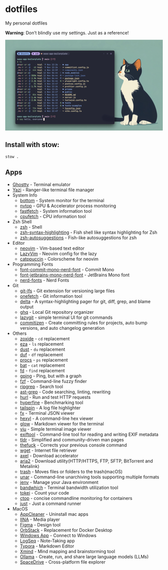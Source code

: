 # dotfiles

My personal dotfiles

**Warning**: Don’t blindly use my settings. Just as a reference!

![terminal screenshot](images/screenshot-ghostty.jpg)

## Install with stow:

```bash
stow .
```

## Apps

- [Ghostty](https://ghostty.org/) - Terminal emulator
- [Yazi](https://yazi-rs.github.io/) - Ranger-like terminal file manager
- System Info
  - [bottom](https://github.com/ClementTsang/bottom) - System monitor for the terminal
  - [nvtop](https://github.com/Syllo/nvtop) - GPU & Accelerator process monitoring
  - [fastfetch](https://github.com/fastfetch-cli/fastfetch) - System information tool
  - [cpufetch](https://github.com/Dr-Noob/cpufetch) - CPU information tool
- Zsh Shell
  - [zsh](https://www.zsh.org) - Shell
  - [zsh-syntax-highlighting](https://github.com/zsh-users/zsh-syntax-highlighting) - Fish shell like syntax highlighting for Zsh
  - [zsh-autosuggestions](https://github.com/zsh-users/zsh-autosuggestions) - Fish-like autosuggestions for zsh
- Editor
  - [neovim](https://neovim.io) - Vim-based text editor
  - [LazyVim](https://www.lazyvim.org) - Neovim config for the lazy
  - [catppuccin](https://github.com/catppuccin/nvim) - Colorscheme for neovim
- Programming Fonts
  - [font-commit-mono-nerd-font](https://commitmono.com/) - Commit Mono
  - [font-jetbrains-mono-nerd-font](https://www.jetbrains.com/lp/mono) - JetBrains Mono font
  - [nerd-fonts](https://github.com/ryanoasis/nerd-fonts) - Nerd Fonts
- Git
  - [git-lfs](https://git-lfs.com) - Git extension for versioning large files
  - [onefetch](https://github.com/o2sh/onefetch) - Git information tool
  - [delta](https://github.com/dandavison/delta) - A syntax-highlighting pager for git, diff, grep, and blame output
  - [ghq](https://github.com/x-motemen/ghq) - Local Git repository organizer
  - [lazygit](https://github.com/jesseduffield/lazygit) - simple terminal UI for git commands
  - [commitizen](https://commitizen-tools.github.io/commitizen) - Create committing rules for projects, auto bump versions, and auto changelog generation
- Others
  - [zoxide](https://github.com/ajeetdsouza/zoxide) - `cd` replacement
  - [eza](https://github.com/eza-community/eza) - `ls` replacement
  - [dust](https://github.com/bootandy/dust) - `du` replacement
  - [duf](https://github.com/muesli/duf) - `df` replacement
  - [procs](https://github.com/dalance/procs) - `ps` replacement
  - [bat](https://github.com/sharkdp/bat) - `cat` replacement
  - [fd](https://github.com/sharkdp/fd) - `find` replacement
  - [gping](https://github.com/orf/gping) - Ping, but with a graph
  - [fzf](https://github.com/junegunn/fzf) - Command-line fuzzy finder
  - [ripgrep](https://github.com/BurntSushi/ripgrep) - Search tool
  - [ast-grep](https://github.com/ast-grep/ast-grep) - Code searching, linting, rewriting
  - [hurl](https://hurl.dev) - Run and test HTTP requests
  - [hyperfine](https://github.com/sharkdp/hyperfine) - Benchmarking tool
  - [tailspin](https://github.com/bensadeh/tailspin) - A log file highlighter
  - [fx](https://fx.wtf) - Terminal JSON viewer
  - [hexyl](https://github.com/sharkdp/hexyl) - A command-line hex viewer
  - [glow](https://github.com/charmbracelet/glow) - Markdown viewer for the terminal
  - [viu](https://github.com/atanunq/viu) - Simple terminal image viewer
  - [exiftool](https://exiftool.org) - Command-line tool for reading and writing EXIF metadata
  - [tldr](https://tldr.sh) - Simplified and community-driven man pages
  - [thefuck](https://github.com/nvbn/thefuck) - Corrects your previous console command
  - [wget](https://www.gnu.org/software/wget/) - Internet file retriever
  - [axel](https://github.com/axel-download-accelerator/axel) - Download accelerator
  - [aria2](https://github.com/aria2/aria2) - Download utility(HTTP/HTTPS, FTP, SFTP, BitTorrent and Metalink)
  - [trash](https://hasseg.org/trash/) - Moves files or folders to the trash(macOS)
  - [unar](https://theunarchiver.com/command-line) - Command-line unarchiving tools supporting multiple formats
  - [jenv](https://www.jenv.be) - Manage your Java environment
  - [bandwhich](https://github.com/imsnif/bandwhich) - Terminal bandwidth utilization tool
  - [tokei](https://github.com/XAMPPRocky/tokei) - Count your code
  - [ctop](https://ctop.sh) - concise commandline monitoring for containers
  - [just](https://just.systems) - Just a command runner
- MacOS
  - [AppCleaner](https://freemacsoft.net/appcleaner) - Uninstall mac apps
  - [IINA](https://iina.io) - Media player
  - [Figma](https://www.figma.com) - Design tool
  - [OrbStack](https://orbstack.dev) - Replacement for Docker Desktop
  - [Windows App](https://aka.ms/WindowsApp) - Connect to Windows
  - [LogSeq](https://logseq.com) - Note-Taking app
  - [Typora](https://typora.io) - Markdown Editor
  - [Xmind](https://www.xmind.net) - Mind mapping and brainstorming tool
  - [Ollama](https://ollama.com) - Create, run, and share large language models (LLMs)
  - [SpaceDrive](https://www.spacedrive.com) - Cross-platform file explorer
